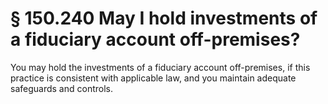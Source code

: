# § 150.240   May I hold investments of a fiduciary account off-premises?

You may hold the investments of a fiduciary account off-premises, if this practice is consistent with applicable law, and you maintain adequate safeguards and controls.




